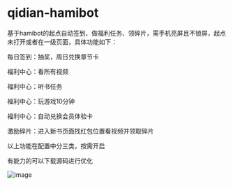 # qidian-hamibot
基于hamibot的起点自动签到、做福利任务、领碎片，需手机亮屏且不锁屏，起点未打开或者在一级页面，具体功能如下：

每日签到：抽奖，周日兑换章节卡

福利中心：看所有视频

福利中心：听书任务

福利中心：玩游戏10分钟

福利中心：自动兑换会员体验卡

激励碎片：进入新书页面找红包位置看视频并领取碎片

以上功能在配置中分三类，按需开启

有能力的可以下载源码进行优化


![image](https://github.com/gofreeing/qidian-hamibot/assets/56500905/f8965ce8-8ab8-4c8a-8662-b219543149ca)
